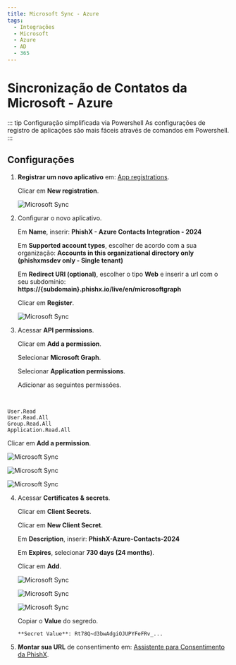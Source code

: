 ```yaml
---
title: Microsoft Sync - Azure
tags:
  - Integrações
  - Microsoft
  - Azure
  - AD
  - 365
---
```


# Sincronização de Contatos da Microsoft - Azure

::: tip Configuração simplificada via Powershell
As configurações de registro de aplicações são mais fáceis através de comandos em Powershell.
:::

## Configurações

1. **Registrar um novo aplicativo** em: [App registrations](https://portal.azure.com/#view/Microsoft_AAD_RegisteredApps/ApplicationsListBlade).

   Clicar em **New registration**.

   ![Microsoft Sync](https://cdn.phishx.io/phishx-docs/images/microsoft_sync_201.png)

2. Configurar o novo aplicativo.

   Em **Name**, inserir: **PhishX - Azure Contacts Integration - 2024**

   Em **Supported account types**, escolher de acordo com a sua organização: **Accounts in this organizational directory only (phishxmsdev only - Single tenant)**

   Em **Redirect URI (optional)**, escolher o tipo **Web** e inserir a url com o seu subdomínio: **https://{subdomain}.phishx.io/live/en/microsoftgraph**

   Clicar em **Register**.

   ![Microsoft Sync](https://cdn.phishx.io/phishx-docs/images/microsoft_sync_202.png)

3. Acessar **API permissions**.

   Clicar em **Add a permission**.

   Selecionar **Microsoft Graph**.

   Selecionar **Application permissions**.

   Adicionar as seguintes permissões.

<br>

```
User.Read
User.Read.All
Group.Read.All
Application.Read.All
```

Clicar em **Add a permission**.

![Microsoft Sync](https://cdn.phishx.io/phishx-docs/images/microsoft_sync_203.png)

![Microsoft Sync](https://cdn.phishx.io/phishx-docs/images/microsoft_sync_204.png)

![Microsoft Sync](https://cdn.phishx.io/phishx-docs/images/microsoft_sync_205.png)

4. Acessar **Certificates & secrets**.

   Clicar em **Client Secrets**.

   Clicar em **New Client Secret**.

   Em **Description**, inserir: **PhishX-Azure-Contacts-2024**

   Em **Expires**, selecionar **730 days (24 months)**.

   Clicar em **Add**.

   ![Microsoft Sync](https://cdn.phishx.io/phishx-docs/images/microsoft_sync_206.png)

   ![Microsoft Sync](https://cdn.phishx.io/phishx-docs/images/microsoft_sync_207.png)

   ![Microsoft Sync](https://cdn.phishx.io/phishx-docs/images/microsoft_sync_208.png)

   Copiar o **Value** do segredo.

   ```
   **Secret Value**: Rt78Q~d3bwAdgiOJUPYFeFRv_...
   ```

5. **Montar sua URL** de consentimento em: [Assistente para Consentimento da PhishX](helper/).
